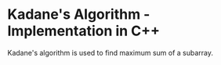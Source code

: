 # Kadane's Algorithm - Implementation in C++
Kadane's algorithm is used to find maximum sum of a subarray.
